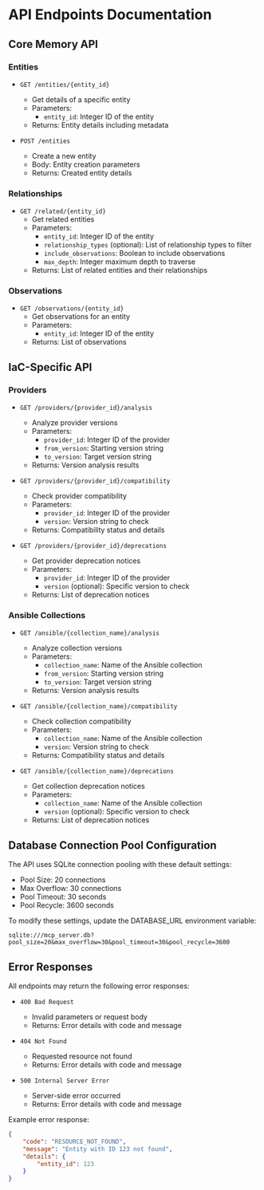 # API Endpoints Documentation

## Core Memory API

### Entities
- `GET /entities/{entity_id}`
  - Get details of a specific entity
  - Parameters:
    - `entity_id`: Integer ID of the entity
  - Returns: Entity details including metadata

- `POST /entities`
  - Create a new entity
  - Body: Entity creation parameters
  - Returns: Created entity details

### Relationships
- `GET /related/{entity_id}`
  - Get related entities
  - Parameters:
    - `entity_id`: Integer ID of the entity
    - `relationship_types` (optional): List of relationship types to filter
    - `include_observations`: Boolean to include observations
    - `max_depth`: Integer maximum depth to traverse
  - Returns: List of related entities and their relationships

### Observations
- `GET /observations/{entity_id}`
  - Get observations for an entity
  - Parameters:
    - `entity_id`: Integer ID of the entity
  - Returns: List of observations

## IaC-Specific API

### Providers
- `GET /providers/{provider_id}/analysis`
  - Analyze provider versions
  - Parameters:
    - `provider_id`: Integer ID of the provider
    - `from_version`: Starting version string
    - `to_version`: Target version string
  - Returns: Version analysis results

- `GET /providers/{provider_id}/compatibility`
  - Check provider compatibility
  - Parameters:
    - `provider_id`: Integer ID of the provider
    - `version`: Version string to check
  - Returns: Compatibility status and details

- `GET /providers/{provider_id}/deprecations`
  - Get provider deprecation notices
  - Parameters:
    - `provider_id`: Integer ID of the provider
    - `version` (optional): Specific version to check
  - Returns: List of deprecation notices

### Ansible Collections
- `GET /ansible/{collection_name}/analysis`
  - Analyze collection versions
  - Parameters:
    - `collection_name`: Name of the Ansible collection
    - `from_version`: Starting version string
    - `to_version`: Target version string
  - Returns: Version analysis results

- `GET /ansible/{collection_name}/compatibility`
  - Check collection compatibility
  - Parameters:
    - `collection_name`: Name of the Ansible collection
    - `version`: Version string to check
  - Returns: Compatibility status and details

- `GET /ansible/{collection_name}/deprecations`
  - Get collection deprecation notices
  - Parameters:
    - `collection_name`: Name of the Ansible collection
    - `version` (optional): Specific version to check
  - Returns: List of deprecation notices

## Database Connection Pool Configuration

The API uses SQLite connection pooling with these default settings:
- Pool Size: 20 connections
- Max Overflow: 30 connections 
- Pool Timeout: 30 seconds
- Pool Recycle: 3600 seconds

To modify these settings, update the DATABASE_URL environment variable:
```
sqlite:///mcp_server.db?pool_size=20&max_overflow=30&pool_timeout=30&pool_recycle=3600
```

## Error Responses
All endpoints may return the following error responses:

- `400 Bad Request`
  - Invalid parameters or request body
  - Returns: Error details with code and message

- `404 Not Found`
  - Requested resource not found
  - Returns: Error details with code and message

- `500 Internal Server Error`
  - Server-side error occurred
  - Returns: Error details with code and message

Example error response:
```json
{
    "code": "RESOURCE_NOT_FOUND",
    "message": "Entity with ID 123 not found",
    "details": {
        "entity_id": 123
    }
}
```
